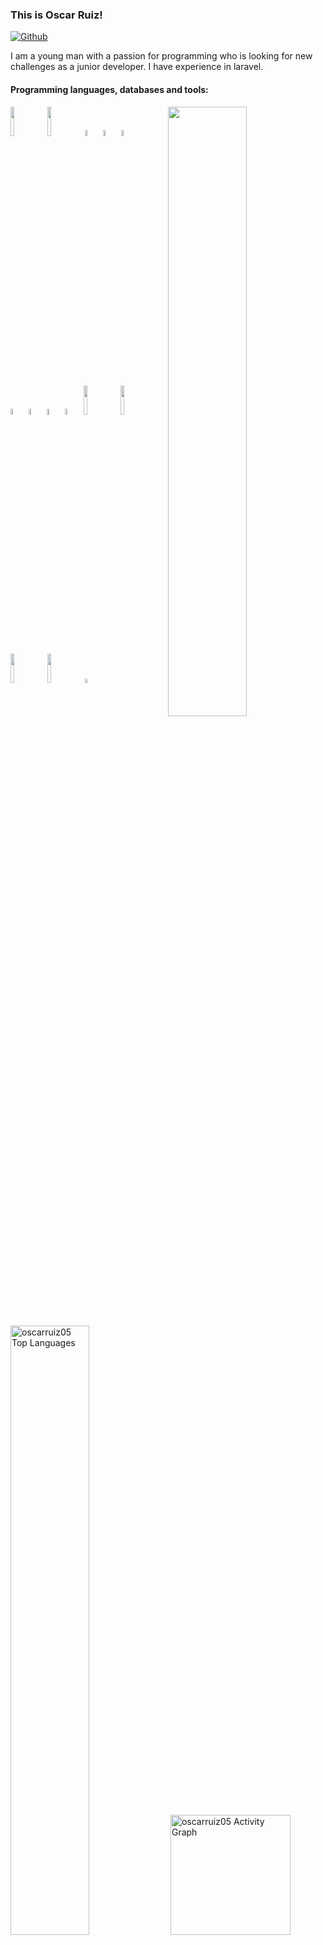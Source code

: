 ### This is Oscar Ruiz!

[![Github](https://img.shields.io/badge/-Github-000?style=flat&logo=Github&logoColor=white)](https://github.com/oscarruiz05)

I am a young man with a passion for programming who is looking for new challenges as a junior developer.
I have experience in laravel.


#### Programming languages, databases and tools: 
<p>
	<img width="50%" align="right" src="https://github-readme-stats.vercel.app/api?username=oscarruiz05&show_icons=true&hide_border=true&theme=chartreuse-dark" />

<code><img width="11%" src="https://www.vectorlogo.zone/logos/laravel/laravel-ar21.svg"></code>
<code><img width="11%" src="https://www.vectorlogo.zone/logos/apache/apache-official.svg"></code>
<code><img width="5%" src="https://www.vectorlogo.zone/logos/javascript/javascript-icon.svg"></code>
<code><img width="5%" src="https://www.vectorlogo.zone/logos/w3_html5/w3_html5-icon.svg"></code>
<code><img width="5%" src="https://www.vectorlogo.zone/logos/mysql/mysql-icon.svg"></code>
<br />
<br />
<code><img width="5%" src="https://www.vectorlogo.zone/logos/git-scm/git-scm-icon.svg"></code>
<code><img width="5%" src="https://www.vectorlogo.zone/logos/phpmyadmin/phpmyadmin-icon.svg"></code>
<code><img width="5%" src="https://www.vectorlogo.zone/logos/php/php-icon.svg"></code>
<code><img width="5%" src="https://www.vectorlogo.zone/logos/getbootstrap/getbootstrap-icon.svg"></code>
<code><img width="11%" src="https://www.vectorlogo.zone/logos/digitalocean/digitalocean-ar21.svg"></code>
<code><img width="11%" src="https://www.vectorlogo.zone/logos/ubuntu/ubuntu-ar21.svg"></code>
<code><img width="11%" src="https://www.vectorlogo.zone/logos/vuejs/vuejs-ar21.svg"></code>
<code><img width="11%" src="https://www.vectorlogo.zone/logos/angular/angular-ar21.svg"></code>
<code><img width="4%" src="https://www.vectorlogo.zone/logos/typescriptlang/typescriptlang-icon.svg"></code>
</p>
<br/>
 <a href="https://github.com/anuraghazra/github-readme-stats"><img alt="oscarruiz05 Top Languages" src="https://github-readme-stats.vercel.app/api/top-langs/?username=oscarruiz05&langs_count=8&layout=compact&theme=chartreuse-dark&hide_border=true&bg_color=1F222E&title_color=F85D7F&icon_color=F8D866&hide=Jupyter%20Notebook" width="50%"/></a>
<a href="https://github.com/ashutosh00710/github-readme-activity-graph"><img alt="oscarruiz05 Activity Graph" src="https://github-readme-activity-graph.cyclic.app/graph/?username=oscarruiz05&bg_color=1F222E&color=F8D866&line=F85D7F&point=FFFFFF&hide_border=true" height="192px" /></a>

